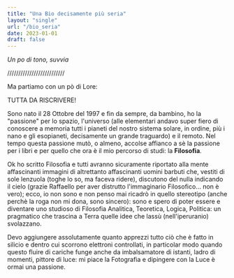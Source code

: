 ```yaml
---
title: "Una Bio decisamente più seria"
layout: "single"
url: "/bio_seria"
date: 2023-01-01
draft: false
---
```


_Un po di tono, suvvia_

//////////////////////////

Ma partiamo con un pò di Lore:

TUTTA DA RISCRIVERE!

Sono nato il 28 Ottobre del 1997 e fin da sempre, da bambino, ho la "passione" per lo spazio, l'universo (alle elementari andavo super fiero di conoscere a memoria tutti i pianeti del nostro sistema solare, in ordine, più i nano e gli esopianeti, decisamente un grande traguardo) e il remoto. Nel tempo questa passione mutò, o almeno, accolse affianco a sè la passione per i libri e per quello che ora è il mio percorso di studi: la **Filosofia**.

Ok ho scritto Filosofia e tutti avranno sicuramente riportato alla mente affascinanti immagini di altrettanto affascinanti uomini barbuti che, vestiti di sole lenzuola (toghe lo so, ma faceva ridere), discutono del nulla indicando il cielo (grazie Raffaello per aver distrutto l'immaginario Filosofico... non è vero); ecco, io non sono e non penso mai ricadrò in quello stereotipo (anche perchè la roga non mi dona, sono sincero): sono e spero di poter essere e diventare uno studioso di Filosofia Analitica, Teoretica, Logica, Politica: un pragmatico che trascina a Terra quelle idee che lassù (nell'iperuranio) svolazzano.

Devo aggiungere assolutamente quanto apprezzi tutto ciò che è fatto in silicio e dentro cui scorrono elettroni controllati, in particolar modo quando questo fluire di cariche funge anche da imbalsamatore di istanti, ladro di momenti, pittore di luce: mi piace la Fotografia e dipingere con la Luce è ormai una passione.
